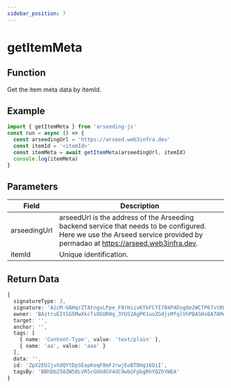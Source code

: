 ```yaml
---
sidebar_position: 7
---
```

# getItemMeta

## Function

Get the item meta data by itemId.

## Example

```ts
import { getItemMeta } from 'arseeding-js'
const run = async () => {
  const arseedingUrl = 'https://arseed.web3infra.dev'
  const itemId = '<itemId>'
  const itemMeta = await getItemMeta(arseedingUrl, itemId) 
  console.log(itemMeta)
}
```

## Parameters

| Field | Description |
| ---- | ---- |
|arseedingUrl|arseedUrl is the address of the Arseeding backend service that needs to be configured. Here we use the Arseed service provided by permadao at https://arseed.web3infra.dev.|
|itemId| Unique identification. |


## Return Data

```ts
{
  signatureType: 3,
  signature: 'AicM-UAHqrZTAtngxLPpe_F8rHiivKYkFCYI784P4Dsg0e2WCfP67vtRLlvzX7bniH6GtH1IgBdhaoE3qdo8DBs',
  owner: 'BAztruEItSG5MwXkcTsOGURHq_3YU52AgPK1uoZGdjsMfqlVhPBASHs6A7AMeHEU3z6bBO-p3mTjCDKp7nl2cPM',
  target: '',
  anchor: '',
  tags: [
    { name: 'Content-Type', value: 'text/plain' },
    { name: 'aa', value: 'aaa' }
  ],
  data: '',
  id: 'ZpX2EUJjvXdQYtDpSEopKeqF8mFJrwjEoBTDHg16QiI',
  tagsBy: 'BBhDb250ZW50LVR5cGUUdGV4dC9wbGFpbgRhYQZhYWEA'
}

```
